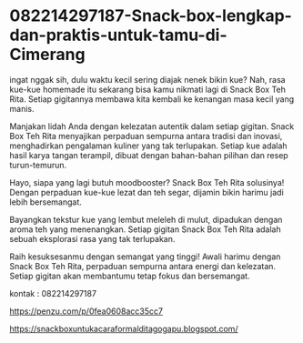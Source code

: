 # 082214297187-Snack-box-lengkap-dan-praktis-untuk-tamu-di-Cimerang


ingat nggak sih, dulu waktu kecil sering diajak nenek bikin kue? Nah, rasa kue-kue homemade itu sekarang bisa kamu nikmati lagi di Snack Box Teh Rita. Setiap gigitannya membawa kita kembali ke kenangan masa kecil yang manis.

Manjakan lidah Anda dengan kelezatan autentik dalam setiap gigitan. Snack Box Teh Rita menyajikan perpaduan sempurna antara tradisi dan inovasi, menghadirkan pengalaman kuliner yang tak terlupakan. Setiap kue adalah hasil karya tangan terampil, dibuat dengan bahan-bahan pilihan dan resep turun-temurun.

Hayo, siapa yang lagi butuh moodbooster? Snack Box Teh Rita solusinya! Dengan perpaduan kue-kue lezat dan teh segar, dijamin bikin harimu jadi lebih bersemangat.

Bayangkan tekstur kue yang lembut meleleh di mulut, dipadukan dengan aroma teh yang menenangkan. Setiap gigitan Snack Box Teh Rita adalah sebuah eksplorasi rasa yang tak terlupakan.

Raih kesuksesanmu dengan semangat yang tinggi! Awali harimu dengan Snack Box Teh Rita, perpaduan sempurna antara energi dan kelezatan. Setiap gigitan akan membantumu tetap fokus dan bersemangat.

kontak : 082214297187

https://penzu.com/p/0fea0608acc35cc7

https://snackboxuntukacaraformalditagogapu.blogspot.com/
